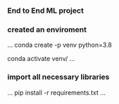 ### End to End ML project

### created an enviroment
...
conda create -p venv python=3.8

conda activate venv/
...
### import all necessary libraries
...
pip install -r requirements.txt
...
